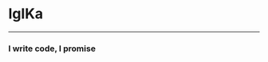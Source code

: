 # IglKa
_________________________________________________________________________________________________________________________________________________________________________

### I write code, I promise
